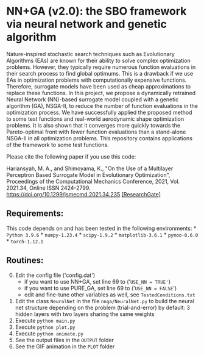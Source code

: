 # NN+GA (v2.0): the SBO framework via neural network and genetic algorithm 

Nature-inspired stochastic search techniques such as Evolutionary Algorithms (EAs) are known for their ability to solve complex optimization problems. However, they typically require numerous function evaluations in their search process to find global optimums. This is a drawback if we use EAs in optimization problems with computationally expensive functions. Therefore, surrogate models have been used as cheap approximations to replace these functions. In this project, we propose a dynamically retrained Neural Network (NN)-based surrogate model coupled with a genetic algorithm (GA), NSGA-II, to reduce the number of function evaluations in the optimization process. We have successfully applied the proposed method to some test functions and real-world aerodynamic shape optimization problems. It is also shown that it converges more quickly towards the Pareto-optimal front with fewer function evaluations than a stand-alone NSGA-II in all optimization problems. This repository contains applications of the framework to some test functions.

Please cite the following paper if you use this code:

Hariansyah, M. A., and Shimoyama, K., "On the Use of a Multilayer Perceptron Based Surrogate Model in Evolutionary Optimization", Proceedings of the Computational Mechanics Conference, 2021,
Vol. 2021.34, Online ISSN 2424-2799.
https://doi.org/10.1299/jsmecmd.2021.34.235
[[ResearchGate]](https://www.researchgate.net/publication/363653550_On_the_use_of_a_multilayer_perceptron_based_surrogate_model_in_evolutionary_optimization)


## Requirements:

This code depends on and has been tested in the following environments:
	* `Python 3.9.6`
	* `numpy-1.23.4`
	* `scipy-1.9.2`
	* `matplotlib-3.6.1`
	* `pymoo-0.6.0`
	* `torch-1.12.1`

## Routines:

0. Edit the config file ('config.dat')
      * if you want to use NN+GA, set line 69 to ('`USE_NN = TRUE'`)
      * if you want to use PURE_GA, set line 69 to ('`USE_NN = FALSE`')
      * edit and fine-tune other variables as well, see `TestedConditions.txt`
1. Edit the class `NeuralNet` in the file `nnga/NeuralNet.py` to build
   the neural net structure depending on the problem (trial-and-error)
   by default: 3 hidden layers with two layers sharing the same weights
2. Execute `python main.py`
3. Execute `python plot.py`
4. Execute `python animate.py`
5. See the output files in the `OUTPUT` folder
6. See the GIF animation in the `PLOT` folder